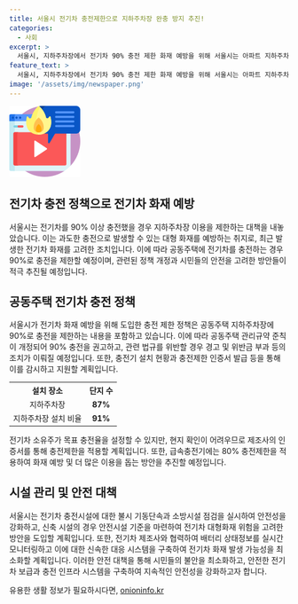 ```yaml
---
title: 서울시 전기차 충전제한으로 지하주차장 완충 방지 추진!
categories:
  - 사회
excerpt: >
  서울시, 지하주차장에서 전기차 90% 충전 제한 화재 예방을 위해 서울시는 아파트 지하주차장에서 전기차를 90% 이상 충전할 경우 출입을 제한하는 새로운 정책을 발표했다. 최근 전기차 화재로 발생한 피해를 고려해 이러한 조치를 취했으며, 9월 말까지 공동주택 규약을 개정하여 90% 충전을 권고할 예정이다. 이와 함께 공공시설의 급속충전기도 80%로 제한될 예정이며, 전기차의 화재 예방을 위한 추가적인 안전 대책도 추진된다. 전기차 소유주는 현시점에서 충전 제한을 자발적으로 이행할 수 있으며, 관련 지침은 지하주차장 충전제한을 포함한 안전 기준을 바탕으로 개정될 예정이다.
feature_text: >
  서울시, 지하주차장에서 전기차 90% 충전 제한 화재 예방을 위해 서울시는 아파트 지하주차장에서 전기차를 90% 이상 충전할 경우 출입을 제한하는 새로운 정책을 발표했다. 최근 전기차 화재로 발생한 피해를 고려해 이러한 조치를 취했으며, 9월 말까지 공동주택 규약을 개정하여 90% 충전을 권고할 예정이다. 이와 함께 공공시설의 급속충전기도 80%로 제한될 예정이며, 전기차의 화재 예방을 위한 추가적인 안전 대책도 추진된다. 전기차 소유주는 현시점에서 충전 제한을 자발적으로 이행할 수 있으며, 관련 지침은 지하주차장 충전제한을 포함한 안전 기준을 바탕으로 개정될 예정이다.
image: '/assets/img/newspaper.png'
---
```


<p><img src="/assets/img/news.png" alt="rentncar 속보" /></p>

<h2 data-ke-size="size26">전기차 충전 정책으로 전기차 화재 예방</h2>

<p data-ke-size="size16">서울시는 전기차를 90% 이상 충전했을 경우 지하주차장 이용을 제한하는 대책을 내놓았습니다. 이는 과도한 충전으로 발생할 수 있는 대형 화재를 예방하는 취지로, 최근 발생한 전기차 화재를 고려한 조치입니다. 이에 따라 공동주택에 전기차를 충전하는 경우 90%로 충전을 제한할 예정이며, 관련된 정책 개정과 시민들의 안전을 고려한 방안들이 적극 추진될 예정입니다.</p>

<h2 data-ke-size="size26">공동주택 전기차 충전 정책</h2>

<p data-ke-size="size16">서울시가 전기차 화재 예방을 위해 도입한 충전 제한 정책은 공동주택 지하주차장에 90%로 충전을 제한하는 내용을 포함하고 있습니다. 이에 따라 공동주택 관리규약 준칙이 개정되어 90% 충전을 권고하고, 관련 법규를 위반할 경우 경고 및 위반금 부과 등의 조치가 이뤄질 예정입니다. 또한, 충전기 설치 현황과 충전제한 인증서 발급 등을 통해 이를 감시하고 지원할 계획입니다.</p>

<table>
    <tr>
        <th style="text-align: center;">설치 장소</th>
        <th style="text-align: center;">단지 수</th>
    </tr>
    <tr>
        <td style="text-align: center;">지하주차장</td>
        <td style="text-align: center;"><b>87%</b></td>
    </tr>
    <tr>
        <td style="text-align: center;">지하주차장 설치 비율</td>
        <td style="text-align: center;"><b>91%</b></td>
    </tr>
</table>

<p data-ke-size="size16">전기차 소유주가 목표 충전율을 설정할 수 있지만, 현지 확인이 어려우므로 제조사의 인증서를 통해 충전제한을 적용할 계획입니다. 또한, 급속충전기에는 80% 충전제한을 적용하여 화재 예방 및 더 많은 이용을 돕는 방안을 추진할 예정입니다.</p>

<h2 data-ke-size="size26">시설 관리 및 안전 대책</h2>

<p data-ke-size="size16">서울시는 전기차 충전시설에 대한 불시 기동단속과 소방시설 점검을 실시하여 안전성을 강화하고, 신축 시설의 경우 안전시설 기준을 마련하여 전기차 대형화재 위험을 고려한 방안을 도입할 계획입니다. 또한, 전기차 제조사와 협력하여 배터리 상태정보를 실시간 모니터링하고 이에 대한 신속한 대응 시스템을 구축하여 전기차 화재 발생 가능성을 최소화할 계획입니다. 이러한 안전 대책을 통해 시민들의 불안을 최소화하고, 안전한 전기차 보급과 충전 인프라 시스템을 구축하여 지속적인 안전성을 강화하고자 합니다.</p>
유용한 생활 정보가 필요하시다면, <a href="https://onioninfo.kr" rel="dofollow">onioninfo.kr</a>


